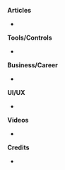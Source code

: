 
**Articles**

* 

**Tools/Controls**

* 

**Business/Career**

*

**UI/UX**

*

**Videos**

* 

**Credits**

* 
